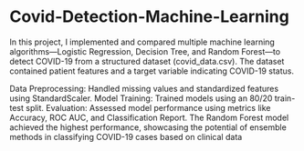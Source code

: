 # Covid-Detection-Machine-Learning
In this project, I implemented and compared multiple machine learning algorithms—Logistic Regression, Decision Tree, and Random Forest—to detect COVID-19 from a structured dataset (covid_data.csv). The dataset contained patient features and a target variable indicating COVID-19 status.

Data Preprocessing: Handled missing values and standardized features using StandardScaler.
Model Training: Trained models using an 80/20 train-test split.
Evaluation: Assessed model performance using metrics like Accuracy, ROC AUC, and Classification Report.
The Random Forest model achieved the highest performance, showcasing the potential of ensemble methods in classifying COVID-19 cases based on clinical data
